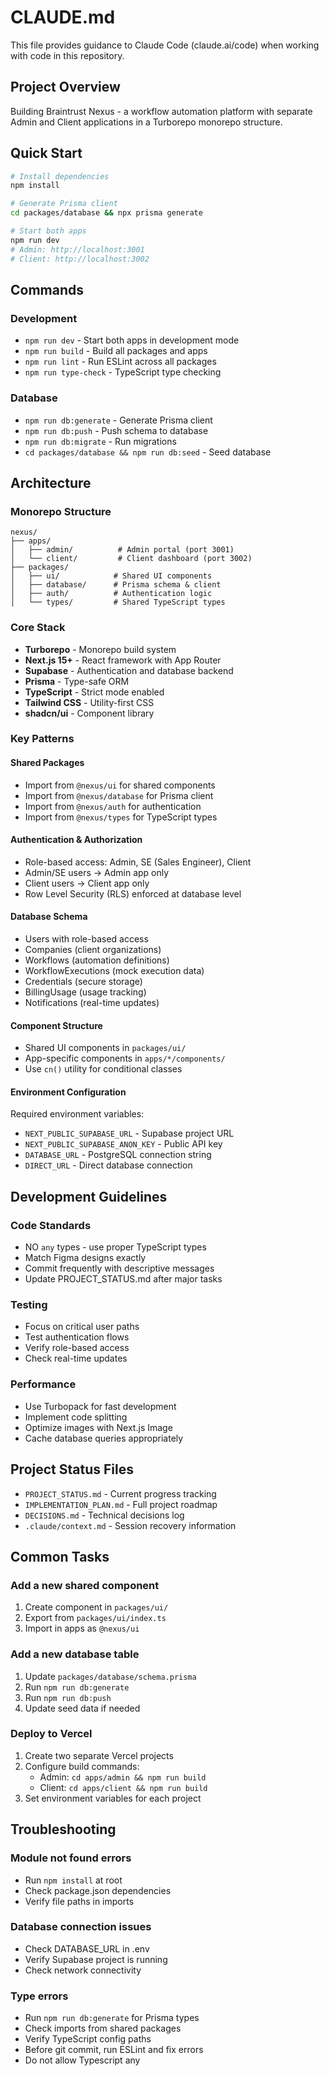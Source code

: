 # CLAUDE.md

This file provides guidance to Claude Code (claude.ai/code) when working with code in this repository.

## Project Overview
Building Braintrust Nexus - a workflow automation platform with separate Admin and Client applications in a Turborepo monorepo structure.

## Quick Start
```bash
# Install dependencies
npm install

# Generate Prisma client
cd packages/database && npx prisma generate

# Start both apps
npm run dev
# Admin: http://localhost:3001
# Client: http://localhost:3002
```

## Commands

### Development
- `npm run dev` - Start both apps in development mode
- `npm run build` - Build all packages and apps
- `npm run lint` - Run ESLint across all packages
- `npm run type-check` - TypeScript type checking

### Database
- `npm run db:generate` - Generate Prisma client
- `npm run db:push` - Push schema to database
- `npm run db:migrate` - Run migrations
- `cd packages/database && npm run db:seed` - Seed database

## Architecture

### Monorepo Structure
```
nexus/
├── apps/
│   ├── admin/          # Admin portal (port 3001)
│   └── client/         # Client dashboard (port 3002)
├── packages/
│   ├── ui/            # Shared UI components
│   ├── database/      # Prisma schema & client
│   ├── auth/          # Authentication logic
│   └── types/         # Shared TypeScript types
```

### Core Stack
- **Turborepo** - Monorepo build system
- **Next.js 15+** - React framework with App Router
- **Supabase** - Authentication and database backend
- **Prisma** - Type-safe ORM
- **TypeScript** - Strict mode enabled
- **Tailwind CSS** - Utility-first CSS
- **shadcn/ui** - Component library

### Key Patterns

#### Shared Packages
- Import from `@nexus/ui` for shared components
- Import from `@nexus/database` for Prisma client
- Import from `@nexus/auth` for authentication
- Import from `@nexus/types` for TypeScript types

#### Authentication & Authorization
- Role-based access: Admin, SE (Sales Engineer), Client
- Admin/SE users → Admin app only
- Client users → Client app only
- Row Level Security (RLS) enforced at database level

#### Database Schema
- Users with role-based access
- Companies (client organizations)
- Workflows (automation definitions)
- WorkflowExecutions (mock execution data)
- Credentials (secure storage)
- BillingUsage (usage tracking)
- Notifications (real-time updates)

#### Component Structure
- Shared UI components in `packages/ui/`
- App-specific components in `apps/*/components/`
- Use `cn()` utility for conditional classes

#### Environment Configuration
Required environment variables:
- `NEXT_PUBLIC_SUPABASE_URL` - Supabase project URL
- `NEXT_PUBLIC_SUPABASE_ANON_KEY` - Public API key
- `DATABASE_URL` - PostgreSQL connection string
- `DIRECT_URL` - Direct database connection

## Development Guidelines

### Code Standards
- NO `any` types - use proper TypeScript types
- Match Figma designs exactly
- Commit frequently with descriptive messages
- Update PROJECT_STATUS.md after major tasks

### Testing
- Focus on critical user paths
- Test authentication flows
- Verify role-based access
- Check real-time updates

### Performance
- Use Turbopack for fast development
- Implement code splitting
- Optimize images with Next.js Image
- Cache database queries appropriately

## Project Status Files
- `PROJECT_STATUS.md` - Current progress tracking
- `IMPLEMENTATION_PLAN.md` - Full project roadmap
- `DECISIONS.md` - Technical decisions log
- `.claude/context.md` - Session recovery information

## Common Tasks

### Add a new shared component
1. Create component in `packages/ui/`
2. Export from `packages/ui/index.ts`
3. Import in apps as `@nexus/ui`

### Add a new database table
1. Update `packages/database/schema.prisma`
2. Run `npm run db:generate`
3. Run `npm run db:push`
4. Update seed data if needed

### Deploy to Vercel
1. Create two separate Vercel projects
2. Configure build commands:
   - Admin: `cd apps/admin && npm run build`
   - Client: `cd apps/client && npm run build`
3. Set environment variables for each project

## Troubleshooting

### Module not found errors
- Run `npm install` at root
- Check package.json dependencies
- Verify file paths in imports

### Database connection issues
- Check DATABASE_URL in .env
- Verify Supabase project is running
- Check network connectivity

### Type errors
- Run `npm run db:generate` for Prisma types
- Check imports from shared packages
- Verify TypeScript config paths
- Before git commit, run ESLint and fix errors
- Do not allow Typescript any